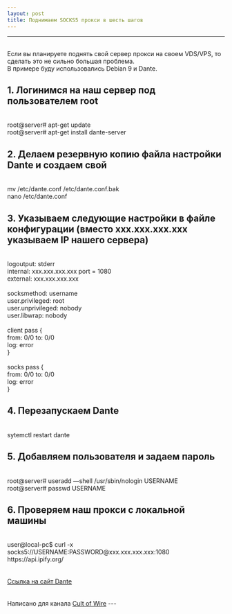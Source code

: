 ```yaml
---
layout: post
title: Поднимаем SOCKS5 прокси в шесть шагов
---
```



---
<br />Если вы планируете поднять свой сервер прокси на своем VDS/VPS, то сделать это не сильно большая проблема.
<br />В примере буду использовались Debian 9 и Dante.
<br />


<h2>1. Логинимся на наш сервер под пользователем root</h2>
<br />root@server# apt-get update
<br />root@server# apt-get install dante-server
<br />
<h2>2. Делаем резервную копию файла настройки Dante и создаем свой</h2>
<br />mv /etc/dante.conf /etc/dante.conf.bak
<br />nano /etc/dante.conf
<br />
<h2>3. Указываем следующие настройки в файле конфигурации (вместо xxx.xxx.xxx.xxx указываем IP нашего сервера)</h2>
<br />logoutput: stderr
<br />internal: xxx.xxx.xxx.xxx port = 1080
<br />external: xxx.xxx.xxx.xxx
<br />
<br />socksmethod: username
<br />user.privileged: root
<br />user.unprivileged: nobody
<br />user.libwrap: nobody
<br />
<br />client pass {
<br />    from: 0/0 to: 0/0
<br />    log: error
<br />}
<br />
<br />socks pass {
<br />    from: 0/0 to: 0/0
<br />    log: error
<br />}
<br />
<h2>4. Перезапускаем Dante</h2>
<br />sytemctl restart dante
<br />
<h2>5. Добавляем пользователя и задаем пароль</h2>
<br />root@server# useradd —shell /usr/sbin/nologin USERNAME
<br />root@server# passwd USERNAME
<br />
<h2>6. Проверяем наш прокси с локальной машины</h2>
<br />user@local-pc$ curl -x socks5://USERNAME:PASSWORD@xxx.xxx.xxx.xxx:1080 https://api.ipify.org/
<br />
<br />
<br /><a href="https://www.inet.no/dante/">Ссылка на сайт Dante</a>
<br />
<br />
<br />Написано для канала <a href="https://t.me/cultofwire">Cult of Wire</a>
 ---
